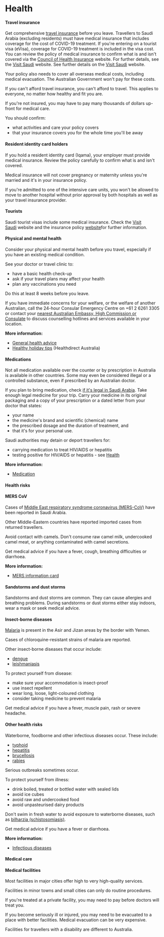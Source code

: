 # Health

#### Travel insurance

Get comprehensive [travel insurance](/node/149) before you leave. Travellers to Saudi Arabia (excluding residents) must have medical insurance that includes coverage for the cost of COVID-19 treatment. If you're entering on a tourist visa (eVisa), coverage for COVID-19 treatment is included in the visa cost. You can review the policy of medical insurance to confirm what is and isn't covered via the [Council of Health Insurance](https://eservices.chi.gov.sa/Pages/ClientSystem/CheckVisitorsInsurance.aspx?lang=en) website. For further details, see the [Visit Saudi](https://www.visitsaudi.com/en/help-support) website. See further details on the [Visit Saudi](https://www.visitsaudi.com/en/help-support) website.

Your policy also needs to cover all overseas medical costs, including medical evacuation. The Australian Government won't pay for these costs.

If you can't afford travel insurance, you can't afford to travel. This applies to everyone, no matter how healthy and fit you are.

If you're not insured, you may have to pay many thousands of dollars up-front for medical care.

You should confirm:

* what activities and care your policy covers
* that your insurance covers you for the whole time you'll be away

#### Resident identity card holders

If you hold a resident identity card (Iqama), your employer must provide medical insurance. Review the policy carefully to confirm what is and isn't covered.

Medical insurance will not cover pregnancy or maternity unless you're married and it's in your insurance policy.

If you're admitted to one of the intensive care units, you won't be allowed to move to another hospital without prior approval by both hospitals as well as your travel insurance provider.

#### Tourists

Saudi tourist visas include some medical insurance. Check the [Visit Saudi](https://www.visitsaudi.com/en/help-support) website and the insurance policy [website](https://chi.gov.sa/en/Rules/Pages/VisitorsInsurance.aspx)for further information.

#### Physical and mental health

Consider your physical and mental health before you travel, especially if you have an existing medical condition.

See your doctor or travel clinic to:

* have a basic health check-up
* ask if your travel plans may affect your health
* plan any vaccinations you need

Do this at least 8 weeks before you leave.

If you have immediate concerns for your welfare, or the welfare of another Australian, call the 24-hour Consular Emergency Centre on +61 2 6261 3305 or contact your [nearest Australian Embassy, High Commission or Consulate](https://www.dfat.gov.au/about-us/our-locations/missions/our-embassies-and-consulates-overseas) to discuss counselling hotlines and services available in your location.

**More information:**

* [General health advice](/node/43)
* [Healthy holiday tips](https://www.healthdirect.gov.au/healthy-holiday-tips-infographic) (Healthdirect Australia)

#### Medications

Not all medication available over the counter or by prescription in Australia is available in other countries. Some may even be considered illegal or a controlled substance, even if prescribed by an Australian doctor.

If you plan to bring medication, check [if it's legal in Saudi Arabia](https://www.sfda.gov.sa/en/drugs-list). Take enough legal medicine for your trip. Carry your medicine in its original packaging and a copy of your prescription or a dated letter from your doctor that states:

* your name
* the medicine's brand and scientific (chemical) name
* the prescribed dosage and the duration of treatment, and
* that it's for your personal use.

Saudi authorities may detain or deport travellers for:

* carrying medication to treat HIV/AIDS or hepatitis
* testing positive for HIV/AIDS or hepatitis - see [Health](https://www.smartraveller.gov.au/destinations/middle-east/united-arab-emirates#health)

**More information:**

* [Medication](/node/26)

#### Health risks

#### MERS CoV

Cases of [Middle East respiratory syndrome coronavirus (MERS-CoV)](https://www.who.int/news-room/fact-sheets/detail/middle-east-respiratory-syndrome-coronavirus-(mers-cov)) have been reported in Saudi Arabia.

Other Middle-Eastern countries have reported imported cases from returned travellers.

Avoid contact with camels. Don't consume raw camel milk, undercooked camel meat, or anything contaminated with camel secretions.

Get medical advice if you have a fever, cough, breathing difficulties or diarrhoea.

**More information:**

* [MERS information card](https://www.health.gov.au/resources/publications/information-for-travellers-middle-east-respiratory-syndrome-mers)

#### Sandstorms and dust storms

Sandstorms and dust storms are common. They can cause allergies and breathing problems. During sandstorms or dust storms either stay indoors, wear a mask or seek medical advice.

#### Insect-borne diseases

[Malaria](https://www.who.int/news-room/fact-sheets/detail/malaria) is present in the Asir and Jizan areas by the border with Yemen.

Cases of chloroquine-resistant strains of malaria are reported.

Other insect-borne diseases that occur include:

* [dengue](https://www.health.gov.au/diseases/dengue-virus-infection)
* [leishmaniasis](https://www.who.int/news-room/fact-sheets/detail/leishmaniasis)

To protect yourself from disease:

* make sure your accommodation is insect-proof
* use insect repellent
* wear long, loose, light-coloured clothing
* consider taking medicine to prevent malaria

Get medical advice if you have a fever, muscle pain, rash or severe headache.

#### Other health risks

Waterborne, foodborne and other infectious diseases occur. These include:

* [typhoid](https://www.healthdirect.gov.au/typhoid-and-paratyphoid)
* [hepatitis](https://www.who.int/health-topics/hepatitis#tab=tab_1)
* [brucellosis](https://www.who.int/news-room/fact-sheets/detail/brucellosis)
* [rabies](https://www.who.int/news-room/fact-sheets/detail/rabies)

Serious outbreaks sometimes occur.

To protect yourself from illness:

* drink boiled, treated or bottled water with sealed lids
* avoid ice cubes
* avoid raw and undercooked food
* avoid unpasteurised dairy products

Don't swim in fresh water to avoid exposure to waterborne diseases, such as [bilharzia (schistosomiasis)](https://www.who.int/news-room/fact-sheets/detail/schistosomiasis).

Get medical advice if you have a fever or diarrhoea.

**More information:**

* [Infectious diseases](/before-you-go/health/diseases "Infectious diseases")

#### Medical care

#### Medical facilities

Most facilities in major cities offer high to very high-quality services.

Facilities in minor towns and small cities can only do routine procedures.

If you're treated at a private facility, you may need to pay before doctors will treat you.

If you become seriously ill or injured, you may need to be evacuated to a place with better facilities. Medical evacuation can be very expensive.

Facilities for travellers with a disability are different to Australia.